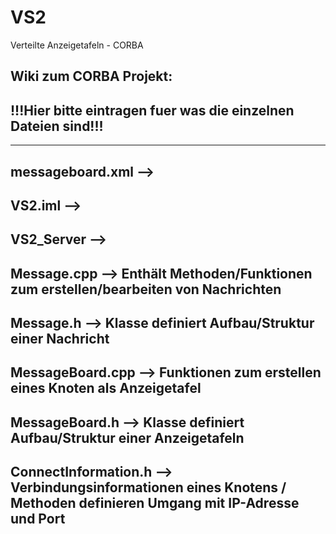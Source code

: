 # VS2
Verteilte Anzeigetafeln - CORBA

Wiki zum CORBA Projekt:
------------------------------------------------------------------------------------------------------------------------
!!!Hier bitte eintragen fuer was die einzelnen Dateien sind!!!
------------------------------------------------------------------------------------------------------------------------
------------------------------------------------------------------------------------------------------------------------

messageboard.xml
-->
------------------------------------------------------------------------------------------------------------------------

VS2.iml
-->
------------------------------------------------------------------------------------------------------------------------

VS2_Server
-->
------------------------------------------------------------------------------------------------------------------------

Message.cpp
--> Enthält Methoden/Funktionen zum erstellen/bearbeiten von Nachrichten
------------------------------------------------------------------------------------------------------------------------

Message.h
--> Klasse definiert Aufbau/Struktur einer Nachricht
------------------------------------------------------------------------------------------------------------------------

MessageBoard.cpp 
--> Funktionen zum erstellen eines Knoten als Anzeigetafel
------------------------------------------------------------------------------------------------------------------------

MessageBoard.h
--> Klasse definiert Aufbau/Struktur einer Anzeigetafeln
------------------------------------------------------------------------------------------------------------------------

ConnectInformation.h
--> Verbindungsinformationen eines Knotens / Methoden definieren Umgang mit IP-Adresse und Port
------------------------------------------------------------------------------------------------------------------------

